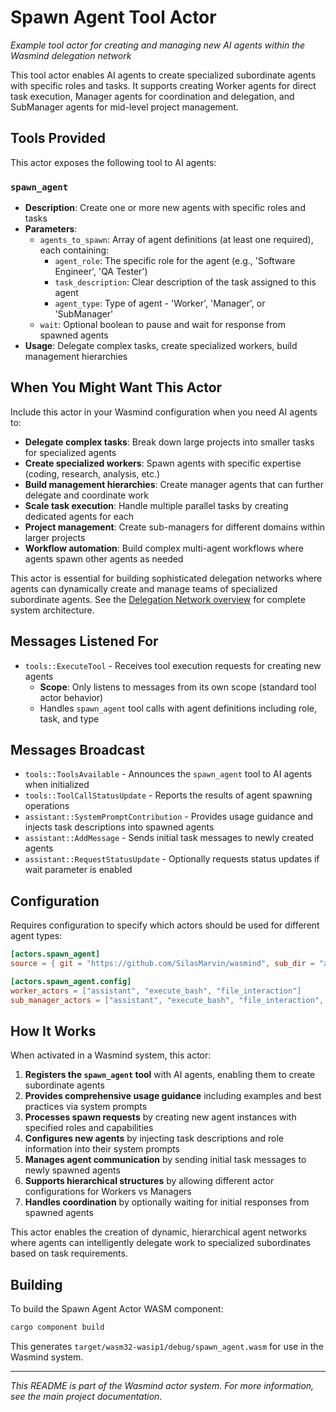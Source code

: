 # Spawn Agent Tool Actor

*Example tool actor for creating and managing new AI agents within the Wasmind delegation network*

This tool actor enables AI agents to create specialized subordinate agents with specific roles and tasks. It supports creating Worker agents for direct task execution, Manager agents for coordination and delegation, and SubManager agents for mid-level project management.

## Tools Provided

This actor exposes the following tool to AI agents:

### `spawn_agent`
- **Description**: Create one or more new agents with specific roles and tasks
- **Parameters**:
  - `agents_to_spawn`: Array of agent definitions (at least one required), each containing:
    - `agent_role`: The specific role for the agent (e.g., 'Software Engineer', 'QA Tester')
    - `task_description`: Clear description of the task assigned to this agent
    - `agent_type`: Type of agent - 'Worker', 'Manager', or 'SubManager'
  - `wait`: Optional boolean to pause and wait for response from spawned agents
- **Usage**: Delegate complex tasks, create specialized workers, build management hierarchies

## When You Might Want This Actor

Include this actor in your Wasmind configuration when you need AI agents to:

- **Delegate complex tasks**: Break down large projects into smaller tasks for specialized agents
- **Create specialized workers**: Spawn agents with specific expertise (coding, research, analysis, etc.)
- **Build management hierarchies**: Create manager agents that can further delegate and coordinate work
- **Scale task execution**: Handle multiple parallel tasks by creating dedicated agents for each
- **Project management**: Create sub-managers for different domains within larger projects
- **Workflow automation**: Build complex multi-agent workflows where agents spawn other agents as needed

This actor is essential for building sophisticated delegation networks where agents can dynamically create and manage teams of specialized subordinate agents. See the [Delegation Network overview](../../README.md) for complete system architecture.

## Messages Listened For

- `tools::ExecuteTool` - Receives tool execution requests for creating new agents
  - **Scope**: Only listens to messages from its own scope (standard tool actor behavior)
  - Handles `spawn_agent` tool calls with agent definitions including role, task, and type

## Messages Broadcast

- `tools::ToolsAvailable` - Announces the `spawn_agent` tool to AI agents when initialized
- `tools::ToolCallStatusUpdate` - Reports the results of agent spawning operations
- `assistant::SystemPromptContribution` - Provides usage guidance and injects task descriptions into spawned agents
- `assistant::AddMessage` - Sends initial task messages to newly created agents
- `assistant::RequestStatusUpdate` - Optionally requests status updates if wait parameter is enabled

## Configuration

Requires configuration to specify which actors should be used for different agent types:

```toml
[actors.spawn_agent]
source = { git = "https://github.com/SilasMarvin/wasmind", sub_dir = "actors/delegation_network/crates/spawn_agent" }

[actors.spawn_agent.config]
worker_actors = ["assistant", "execute_bash", "file_interaction"]
sub_manager_actors = ["assistant", "execute_bash", "file_interaction", "spawn_agent", "send_message"]
```

## How It Works

When activated in a Wasmind system, this actor:

1. **Registers the `spawn_agent` tool** with AI agents, enabling them to create subordinate agents
2. **Provides comprehensive usage guidance** including examples and best practices via system prompts
3. **Processes spawn requests** by creating new agent instances with specified roles and capabilities
4. **Configures new agents** by injecting task descriptions and role information into their system prompts
5. **Manages agent communication** by sending initial task messages to newly spawned agents
6. **Supports hierarchical structures** by allowing different actor configurations for Workers vs Managers
7. **Handles coordination** by optionally waiting for initial responses from spawned agents

This actor enables the creation of dynamic, hierarchical agent networks where agents can intelligently delegate work to specialized subordinates based on task requirements.

## Building

To build the Spawn Agent Actor WASM component:

```bash
cargo component build
```

This generates `target/wasm32-wasip1/debug/spawn_agent.wasm` for use in the Wasmind system.

---

*This README is part of the Wasmind actor system. For more information, see the main project documentation.*